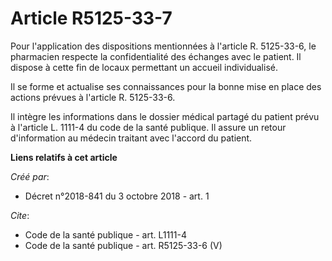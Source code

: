 # Article R5125-33-7

Pour l'application des dispositions mentionnées à l'article R. 5125-33-6, le pharmacien respecte la confidentialité des
échanges avec le patient. Il dispose à cette fin de locaux permettant un accueil individualisé. 

Il se forme et actualise ses connaissances pour la bonne mise en place des actions prévues à l'article R. 5125-33-6. 

Il intègre les informations dans le dossier médical partagé du patient prévu à l'article L. 1111-4 du code de la santé
publique. Il assure un retour d'information au médecin traitant avec l'accord du patient.

**Liens relatifs à cet article**

_Créé par_:

  - Décret n°2018-841 du 3 octobre 2018 - art. 1

_Cite_:

  - Code de la santé publique - art. L1111-4
  - Code de la santé publique - art. R5125-33-6 (V)
